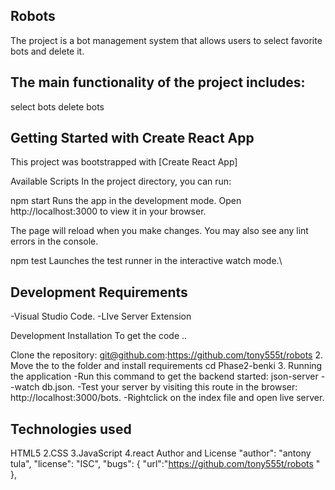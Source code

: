## Robots

The project is a bot  management system that allows users to select  favorite bots and delete it.

 ## The main functionality of the project includes:

select bots
delete bots

## Getting Started with Create React App
This project was bootstrapped with [Create React App]

Available Scripts
In the project directory, you can run:

npm start
Runs the app in the development mode.
Open http://localhost:3000 to view it in your browser.

The page will reload when you make changes.
You may also see any lint errors in the console.

npm test
Launches the test runner in the interactive watch mode.\

## Development Requirements
-Visual Studio Code. -LIve Server Extension

Development Installation
To get the code ..

Clone the repository:
git@github.com:https://github.com/tony555t/robots 2. Move the to the folder and install requirements cd Phase2-benki 3. Running the application -Run this command to get the backend started: json-server --watch db.json. -Test your server by visiting this route in the browser: http://localhost:3000/bots. -Rightclick on the index file and open live server.



## Technologies used
HTML5 2.CSS 3.JavaScript 4.react
Author and License
"author": "antony tula", "license": "ISC", "bugs": { "url":"https://github.com/tony555t/robots " },